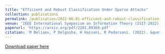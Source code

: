 ```yaml
---
title: "Efficient and Robust Classification Under Sparse Attacks"
collection: publications
permalink: /publication/2022-06-01-efficient-and-robust-classification-under-sparse-attacks
venue: 'IEEE International Symposium on Information Theory (ISIT-2022), Helsinki, Finland, June 2022.'
paperurl: 'https://arxiv.org/pdf/2201.09369.pdf'
citation: 'M Beliaev, P Delgosha, H Hassani, R Pedarsani. (2022). &quot;Efficient and Robust Classification Under Sparse Attacks.&quot; <i>IEEE International Symposium on Information Theory (ISIT-2022), Helsinki, Finland, June. 2022.</i> doi:arXiv:2201.09369.'
---
```


[Download paper here](https://arxiv.org/pdf/2201.09369.pdf)
